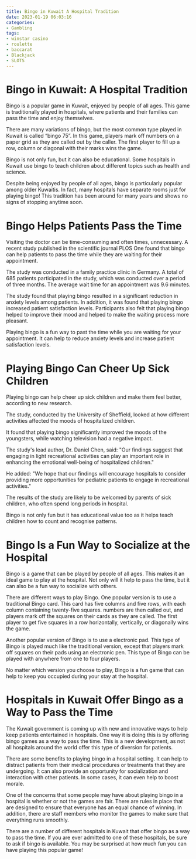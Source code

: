 ```yaml
---
title: Bingo in Kuwait A Hospital Tradition
date: 2023-01-19 06:03:16
categories:
- Gambling
tags:
- winstar casino
- roulette
- baccarat
- Blackjack
- SLOTS
---
```



#  Bingo in Kuwait: A Hospital Tradition

Bingo is a popular game in Kuwait, enjoyed by people of all ages. This game is traditionally played in hospitals, where patients and their families can pass the time and enjoy themselves.

There are many variations of bingo, but the most common type played in Kuwait is called “bingo 75”. In this game, players mark off numbers on a paper grid as they are called out by the caller. The first player to fill up a row, column or diagonal with their marks wins the game.

Bingo is not only fun, but it can also be educational. Some hospitals in Kuwait use bingo to teach children about different topics such as health and science.

Despite being enjoyed by people of all ages, bingo is particularly popular among older Kuwaitis. In fact, many hospitals have separate rooms just for playing bingo! This tradition has been around for many years and shows no signs of stopping anytime soon.

#  Bingo Helps Patients Pass the Time

Visiting the doctor can be time-consuming and often times, unnecessary. A recent study published in the scientific journal PLOS One found that bingo can help patients to pass the time while they are waiting for their appointment. 

The study was conducted in a family practice clinic in Germany. A total of 685 patients participated in the study, which was conducted over a period of three months. The average wait time for an appointment was 9.6 minutes. 

The study found that playing bingo resulted in a significant reduction in anxiety levels among patients. In addition, it was found that playing bingo increased patient satisfaction levels. Participants also felt that playing bingo helped to improve their mood and helped to make the waiting process more pleasant. 

Playing bingo is a fun way to past the time while you are waiting for your appointment. It can help to reduce anxiety levels and increase patient satisfaction levels.

#  Playing Bingo Can Cheer Up Sick Children

Playing bingo can help cheer up sick children and make them feel better, according to new research.

The study, conducted by the University of Sheffield, looked at how different activities affected the moods of hospitalized children.

It found that playing bingo significantly improved the moods of the youngsters, while watching television had a negative impact.

The study's lead author, Dr. Daniel Chen, said: "Our findings suggest that engaging in light recreational activities can play an important role in enhancing the emotional well-being of hospitalized children."

He added: "We hope that our findings will encourage hospitals to consider providing more opportunities for pediatric patients to engage in recreational activities."

The results of the study are likely to be welcomed by parents of sick children, who often spend long periods in hospital.

Bingo is not only fun but it has educational value too as it helps teach children how to count and recognise patterns.

#  Bingo Is a Fun Way to Socialize at the Hospital

Bingo is a game that can be played by people of all ages. This makes it an ideal game to play at the hospital. Not only will it help to pass the time, but it can also be a fun way to socialize with others.

There are different ways to play Bingo. One popular version is to use a traditional Bingo card. This card has five columns and five rows, with each column containing twenty-five squares. numbers are then called out, and players mark off the squares on their cards as they are called. The first player to get five squares in a row horizontally, vertically, or diagonally wins the game.

Another popular version of Bingo is to use a electronic pad. This type of Bingo is played much like the traditional version, except that players mark off squares on their pads using an electronic pen. This type of Bingo can be played with anywhere from one to four players.

No matter which version you choose to play, Bingo is a fun game that can help to keep you occupied during your stay at the hospital.

#  Hospitals in Kuwait Offer Bingo as a Way to Pass the Time

The Kuwait government is coming up with new and innovative ways to help keep patients entertained in hospitals. One way it is doing this is by offering bingo games as a way to pass the time. This is a new development, as not all hospitals around the world offer this type of diversion for patients.

There are some benefits to playing bingo in a hospital setting. It can help to distract patients from their medical procedures or treatments that they are undergoing. It can also provide an opportunity for socialization and interaction with other patients. In some cases, it can even help to boost morale.

One of the concerns that some people may have about playing bingo in a hospital is whether or not the games are fair. There are rules in place that are designed to ensure that everyone has an equal chance of winning. In addition, there are staff members who monitor the games to make sure that everything runs smoothly.

There are a number of different hospitals in Kuwait that offer bingo as a way to pass the time. If you are ever admitted to one of these hospitals, be sure to ask if bingo is available. You may be surprised at how much fun you can have playing this popular game!